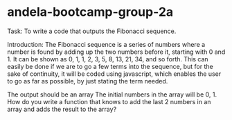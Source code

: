 # andela-bootcamp-group-2a
Task: To write a code that outputs the Fibonacci sequence.

Introduction: The Fibonacci sequence is a series of numbers where a number is found by adding up the two numbers before it, starting with 0 and 1. It can be shown as 0, 1, 1, 2, 3, 5, 8, 13, 21, 34, and so forth. This can easily be done if we are to go a few terms into the sequence, but for the sake of continuity, it will be coded using javascript, which enables the user to go as far as possible, by just stating the term needed.

The output should be an array
The initial numbers in the array will be 0, 1.
How do you write a function that knows to add the last 2 numbers in an array and adds the result to the array?
